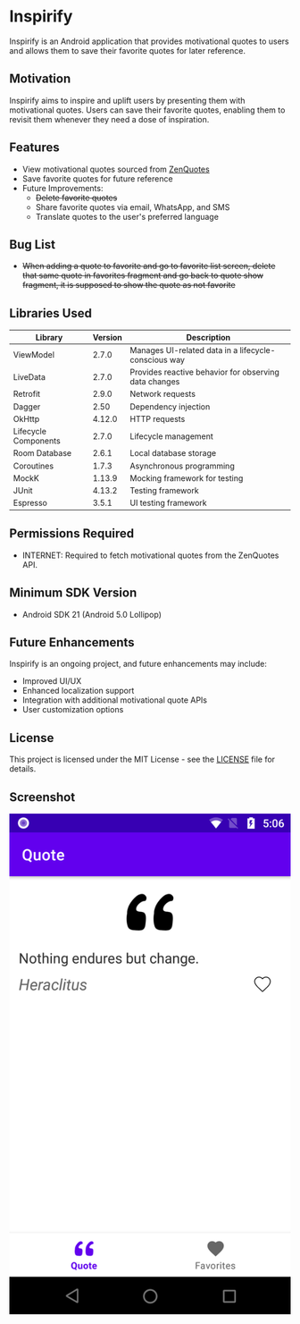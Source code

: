 # Inspirify

Inspirify is an Android application that provides motivational quotes to users and allows them to save their favorite quotes for later reference.

## Motivation
Inspirify aims to inspire and uplift users by presenting them with motivational quotes. Users can save their favorite quotes, enabling them to revisit them whenever they need a dose of inspiration.

## Features
- View motivational quotes sourced from [ZenQuotes](https://zenquotes.io/)
- Save favorite quotes for future reference
- Future Improvements:
    - ~~Delete favorite quotes~~
    - Share favorite quotes via email, WhatsApp, and SMS
    - Translate quotes to the user's preferred language

## Bug List
- ~~When adding a quote to favorite and go to favorite list screen, delete that same quote in favorites fragment and go back to quote show fragment, it is supposed to show the quote as not favorite~~

## Libraries Used

| Library              | Version | Description                                           |
|----------------------|---------|-------------------------------------------------------|
| ViewModel            | 2.7.0   | Manages UI-related data in a lifecycle-conscious way  |
| LiveData             | 2.7.0   | Provides reactive behavior for observing data changes |
| Retrofit             | 2.9.0   | Network requests                                      |
| Dagger               | 2.50    | Dependency injection                                  |
| OkHttp               | 4.12.0  | HTTP requests                                         |
| Lifecycle Components | 2.7.0   | Lifecycle management                                  |
| Room Database        | 2.6.1   | Local database storage                                |
| Coroutines           | 1.7.3   | Asynchronous programming                              |
| MockK                | 1.13.9  | Mocking framework for testing                         |
| JUnit                | 4.13.2  | Testing framework                                     |
| Espresso             | 3.5.1   | UI testing framework                                  |

## Permissions Required
- INTERNET: Required to fetch motivational quotes from the ZenQuotes API.

## Minimum SDK Version
- Android SDK 21 (Android 5.0 Lollipop)

## Future Enhancements
Inspirify is an ongoing project, and future enhancements may include:
- Improved UI/UX
- Enhanced localization support
- Integration with additional motivational quote APIs
- User customization options

## License
This project is licensed under the MIT License - see the [LICENSE](LICENSE) file for details.

## Screenshot
![Root Screen](rootscreen.png)
